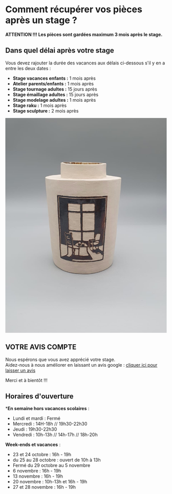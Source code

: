 # Comment récupérer vos pièces après un stage ?
**ATTENTION !!! Les pièces sont gardées maximum 3 mois après le stage.**  
  

## Dans quel délai après votre stage  

Vous devez rajouter la durée des vacances aux délais ci-dessous s'il y en a entre les deux dates :  
- **Stage vacances enfants :** 1 mois après 
- **Atelier parents/enfants :** 1 mois après 
- **Stage tournage adultes :** 15 jours après 
- **Stage émaillage adultes :** 15 jours après 
- **Stage modelage adultes :** 1 mois après 
- **Stage raku :** 1 mois après 
- **Stage sculpture :**  2 mois après 


<img src="/images/vase-poterie-modelage_atelier-fans-de-terre.jpeg" class="image-stage">  
  
  
## VOTRE AVIS COMPTE
Nous espérons que vous avez apprécié votre stage.  
Aidez-nous à nous améliorer en laissant un avis google : [cliquer ici pour laisser un avis](https://g.page/fansdeterre/review?gm)  

Merci et à bientôt !!!

## Horaires d'ouverture    
     
***En semaine hors vacances scolaires** :   
- Lundi et mardi : Fermé
- Mercredi : 14H-18h // 19h30-22h30
- Jeudi : 19h30-22h30
- Vendredi : 10h-13h // 14h-17h // 18h-20h  
  
**Week-ends et vacances** :  
- 23 et 24 octobre : 16h - 19h  
- du 25 au 28 octobre : ouvert de 10h à 13h  
- Fermé du 29 octobre au 5 novembre  
- 6 novembre : 16h - 19h 
- 13 novembre : 16h - 19h 
- 20 novembre : 10h-13h et 16h - 19h 
- 27 et 28 novembre : 16h - 19h 
  
  

